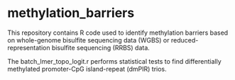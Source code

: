 # methylation_barriers
This repository contains R code used to identify methylation barriers based on whole-genome bisulfite sequencing data (WGBS) or reduced-representation bisulfite sequencing (RRBS) data.

The batch_lmer_topo_logit.r performs statistical tests to find differentially methylated promoter-CpG island-repeat (dmPIR) trios.
